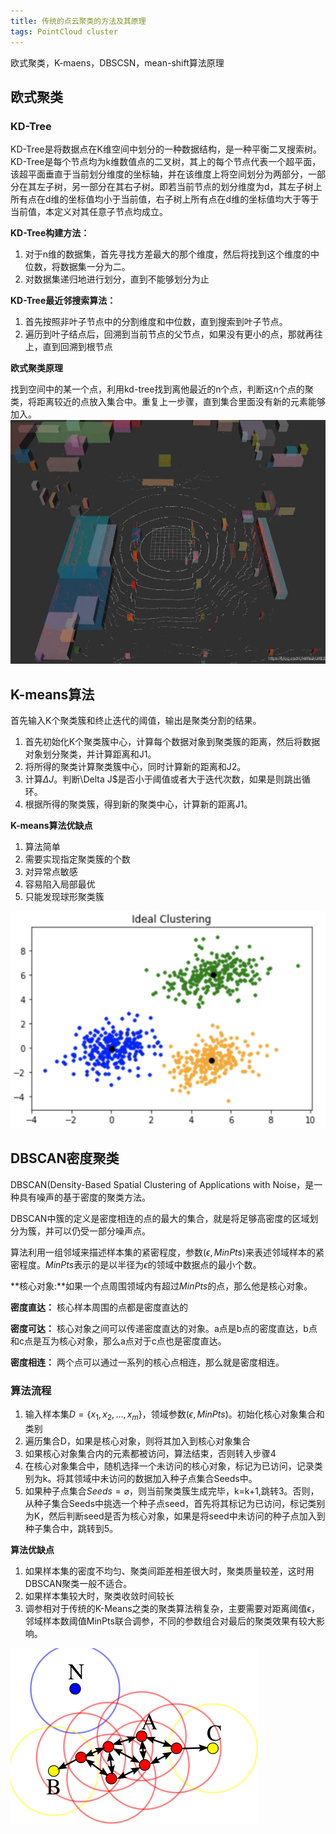 ```yaml
---
title: 传统的点云聚类的方法及其原理
tags: PointCloud cluster
---
```


欧式聚类，K-maens，DBSCSN，mean-shift算法原理

<!--more-->

## 欧式聚类

### KD-Tree

KD-Tree是将数据点在K维空间中划分的一种数据结构，是一种平衡二叉搜索树。KD-Tree是每个节点均为k维数值点的二叉树，其上的每个节点代表一个超平面，该超平面垂直于当前划分维度的坐标轴，并在该维度上将空间划分为两部分，一部分在其左子树，另一部分在其右子树。即若当前节点的划分维度为d，其左子树上所有点在d维的坐标值均小于当前值，右子树上所有点在d维的坐标值均大于等于当前值，本定义对其任意子节点均成立。

**KD-Tree构建方法：**

1. 对于n维的数据集，首先寻找方差最大的那个维度，然后将找到这个维度的中位数，将数据集一分为二。
2. 对数据集递归地进行划分，直到不能够划分为止

**KD-Tree最近邻搜索算法：**

1. 首先按照非叶子节点中的分割维度和中位数，直到搜索到叶子节点。
2. 遍历到叶子结点后，回溯到当前节点的父节点，如果没有更小的点，那就再往上，直到回溯到根节点

**欧式聚类原理**

找到空间中的某一个点，利用kd-tree找到离他最近的n个点，判断这n个点的聚类，将距离较近的点放入集合中。重复上一步骤，直到集合里面没有新的元素能够加入。
![](/assets/cluster/eculidian.png)

## K-means算法

首先输入K个聚类簇和终止迭代的阈值，输出是聚类分割的结果。
1. 首先初始化K个聚类簇中心，计算每个数据对象到聚类簇的距离，然后将数据对象划分聚类，并计算距离和J1。
2. 将所得的聚类计算聚类簇中心，同时计算新的距离和J2。
3. 计算$\Delta J$。判断\Delta J$是否小于阈值或者大于迭代次数，如果是则跳出循环。
4. 根据所得的聚类簇，得到新的聚类中心，计算新的距离J1。

**K-means算法优缺点**
1. 算法简单
2. 需要实现指定聚类簇的个数
3. 对异常点敏感
4. 容易陷入局部最优
5. 只能发现球形聚类簇

![](/assets/cluster/k_means.png)

## DBSCAN密度聚类

DBSCAN(Density-Based Spatial Clustering of Applications with Noise，是一种具有噪声的基于密度的聚类方法。

DBSCAN中簇的定义是密度相连的点的最大的集合，就是将足够高密度的区域划分为簇，并可以仍受一部分噪声点。

算法利用一组邻域来描述样本集的紧密程度，参数$(\epsilon, MinPts)$来表述邻域样本的紧密程度。$MinPts$表示的是以半径为$\epsilon$的领域中数据点的最小个数。

**核心对象:**如果一个点周围领域内有超过$MinPts$的点，那么他是核心对象。

**密度直达：** 核心样本周围的点都是密度直达的

**密度可达：** 核心对象之间可以传递密度直达的对象。a点是b点的密度直达，b点和c点是互为核心对象，那么a点对于c点也是密度直达。

**密度相连：** 两个点可以通过一系列的核心点相连，那么就是密度相连。

### 算法流程
1. 输入样本集$D = \{x_1, x_2 ,..., x_m\}$，领域参数$(\epsilon, MinPts)$。初始化核心对象集合和类别
2. 遍历集合D，如果是核心对象，则将其加入到核心对象集合
3. 如果核心对象集合内的元素都被访问，算法结束，否则转入步骤4
4. 在核心对象集合中，随机选择一个未访问的核心对象，标记为已访问，记录类别为k。将其领域中未访问的数据加入种子点集合Seeds中。
5. 如果种子点集合$Seeds=\varnothing$，则当前聚类簇生成完毕，k=k+1,跳转3。否则，从种子集合Seeds中挑选一个种子点seed，首先将其标记为已访问，标记类别为K，然后判断seed是否为核心对象，如果是将seed中未访问的种子点加入到种子集合中，跳转到5。

**算法优缺点**
1. 如果样本集的密度不均匀、聚类间距差相差很大时，聚类质量较差，这时用DBSCAN聚类一般不适合。
2. 如果样本集较大时，聚类收敛时间较长
3. 调参相对于传统的K-Means之类的聚类算法稍复杂，主要需要对距离阈值ϵ，邻域样本数阈值MinPts联合调参，不同的参数组合对最后的聚类效果有较大影响。

![](/assets/cluster/dbscan.png)
